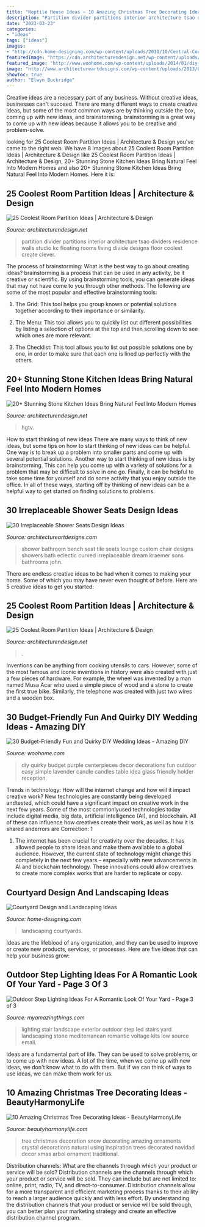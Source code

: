 ```yaml
---
title: "Reptile House Ideas ~ 10 Amazing Christmas Tree Decorating Ideas"
description: "Partition divider partitions interior architecture tsao dividers residence walls studio kc floating rooms living divide designs floor coolest create clever"
date: "2023-03-23"
categories:
- "ideas"
tags: ["ideas"]
images:
- "http://cdn.home-designing.com/wp-content/uploads/2010/10/Central-Courtyard-beautiful-designs-by-Zorrodesigns.jpg"
featuredImage: "https://cdn.architecturendesign.net/wp-content/uploads/2015/06/AD-Rustic-Stone-Kitchen-20.jpg"
featured_image: "http://www.woohome.com/wp-content/uploads/2014/01/diy-wedding-ideas-26.jpg"
image: "http://www.architectureartdesigns.com/wp-content/uploads/2013/07/JKandSons._com.jpg"
ShowToc: true
author: "Elwyn Buckridge"
---
```



Creative ideas are a necessary part of any business. Without creative ideas, businesses can't succeed. There are many different ways to create creative ideas, but some of the most common ways are by thinking outside the box, coming up with new ideas, and brainstorming. brainstorming is a great way to come up with new ideas because it allows you to be creative and problem-solve.

	

		
looking for 25 Coolest Room Partition Ideas | Architecture &amp; Design you've came to the right web. We have 8 Images about 25 Coolest Room Partition Ideas | Architecture &amp; Design like 25 Coolest Room Partition Ideas | Architecture &amp; Design, 20+ Stunning Stone Kitchen Ideas Bring Natural Feel Into Modern Homes and also 20+ Stunning Stone Kitchen Ideas Bring Natural Feel Into Modern Homes. Here it is:
		
    
## 25 Coolest Room Partition Ideas | Architecture &amp; Design

<img loading=lazy src="https://cdn.architecturendesign.net/wp-content/uploads/2014/08/559.jpg" onerror="this.onerror=null;this.src='https://tse3.mm.bing.net/th?id=OIP.ezvH4qoRj1glBCBnrbwgYgHaLH&amp;pid=15.1';" alt="25 Coolest Room Partition Ideas | Architecture &amp; Design">

_Source: architecturendesign.net_

>partition divider partitions interior architecture tsao dividers residence walls studio kc floating rooms living divide designs floor coolest create clever. 

	

The process of brainstorming: What is the best way to go about creating ideas?
brainstorming is a process that can be used in any activity, be it creative or scientific. By using brainstorming tools, you can generate ideas that may not have come to you through other methods. The following are some of the most popular and effective brainstorming tools:
1. The Grid: This tool helps you group known or potential solutions together according to their importance or similarity.

2. The Menu: This tool allows you to quickly list out different possibilities by listing a selection of options at the top and then scrolling down to see which ones are more relevant.

3. The Checklist: This tool allows you to list out possible solutions one by one, in order to make sure that each one is lined up perfectly with the others.

    
## 20+ Stunning Stone Kitchen Ideas Bring Natural Feel Into Modern Homes

<img loading=lazy src="https://cdn.architecturendesign.net/wp-content/uploads/2015/06/AD-Rustic-Stone-Kitchen-20.jpg" onerror="this.onerror=null;this.src='https://tse4.mm.bing.net/th?id=OIP.dlyRlC3vFzBm5iPiAB9-cAHaJ4&amp;pid=15.1';" alt="20+ Stunning Stone Kitchen Ideas Bring Natural Feel Into Modern Homes">

_Source: architecturendesign.net_

>hgtv. 

	

How to start thinking of new ideas
There are many ways to think of new ideas, but some tips on how to start thinking of new ideas can be helpful. One way is to break up a problem into smaller parts and come up with several potential solutions. Another way to start thinking of new ideas is by brainstorming. This can help you come up with a variety of solutions for a problem that may be difficult to solve in one go. Finally, it can be helpful to take some time for yourself and do some activity that you enjoy outside the office. In all of these ways, starting off by thinking of new ideas can be a helpful way to get started on finding solutions to problems.

    
## 30 Irreplaceable Shower Seats Design Ideas

<img loading=lazy src="http://www.architectureartdesigns.com/wp-content/uploads/2013/07/JKandSons._com.jpg" onerror="this.onerror=null;this.src='https://tse3.mm.bing.net/th?id=OIP.mSOKBYnNk_lmUt9OfaDpTwAAAA&amp;pid=15.1';" alt="30 Irreplaceable Shower Seats Design Ideas">

_Source: architectureartdesigns.com_

>shower bathroom bench seat tile seats lounge custom chair designs showers bath eclectic curved irreplaceable dream kraemer sons bathrooms john. 

	

There are endless creative ideas to be had when it comes to making your home. Some of which you may have never even thought of before. Here are 5 creative ideas to get you started:

    
## 25 Coolest Room Partition Ideas | Architecture &amp; Design

<img loading=lazy src="https://cdn.architecturendesign.net/wp-content/uploads/2014/08/1742.jpg" onerror="this.onerror=null;this.src='https://tse1.mm.bing.net/th?id=OIP.ovTblCgTk6jpb7B_ULeNwAHaLI&amp;pid=15.1';" alt="25 Coolest Room Partition Ideas | Architecture &amp; Design">

_Source: architecturendesign.net_

>. 

	

Inventions can be anything from cooking utensils to cars. However, some of the most famous and iconic inventions in history were also created with just a few pieces of hardware. For example, the wheel was invented by a man named Musa Acar who used a simple piece of wood and a stone to create the first true bike. Similarly, the telephone was created with just two wires and a wooden box.

    
## 30 Budget-Friendly Fun And Quirky DIY Wedding Ideas - Amazing DIY

<img loading=lazy src="http://www.woohome.com/wp-content/uploads/2014/01/diy-wedding-ideas-26.jpg" onerror="this.onerror=null;this.src='https://tse2.mm.bing.net/th?id=OIP.MOcZa_GFVqs3W-8gzIxaZwHaLH&amp;pid=15.1';" alt="30 Budget-Friendly Fun and Quirky DIY Wedding Ideas - Amazing DIY">

_Source: woohome.com_

>diy quirky budget purple centerpieces decor decorations fun outdoor easy simple lavender candle candles table idea glass friendly holder reception. 

	

Trends in technology: How will the internet change and how will it impact creative work?
New technologies are constantly being developed andtested, which could have a significant impact on creative work in the next few years. Some of the most commonlyused technologies today include digital media, big data, artificial intelligence (AI), and blockchain. All of these can influence how creatives create their work, as well as how it is shared anderrors are Correction: 1
1) The internet has been crucial for creativity over the decades. It has allowed people to share ideas and make them available to a global audience. However, the current state of technology might change this completely in the next few years – especially with new advancements in AI and blockchain technology. These innovations could allow creatives to create more complex works that are harder to replicate or copy.

    
## Courtyard Design And Landscaping Ideas

<img loading=lazy src="http://cdn.home-designing.com/wp-content/uploads/2010/10/Central-Courtyard-beautiful-designs-by-Zorrodesigns.jpg" onerror="this.onerror=null;this.src='https://tse2.mm.bing.net/th?id=OIP.00AVED_9FoX5MxL9r3ZxVgHaLH&amp;pid=15.1';" alt="Courtyard Design and Landscaping Ideas">

_Source: home-designing.com_

>landscaping courtyards. 

	

Ideas are the lifeblood of any organization, and they can be used to improve or create new products, services, or processes. Here are five ideas that can help your business grow:

    
## Outdoor Step Lighting Ideas For A Romantic Look Of Your Yard - Page 3 Of 3

<img loading=lazy src="https://myamazingthings.com/wp-content/uploads/2017/03/mediterranean-landscape.jpg" onerror="this.onerror=null;this.src='https://tse3.mm.bing.net/th?id=OIP.jm899ICtGZfzGAhm4Gx7TgHaJ3&amp;pid=15.1';" alt="Outdoor Step Lighting Ideas For A Romantic Look Of Your Yard - Page 3 of 3">

_Source: myamazingthings.com_

>lighting stair landscape exterior outdoor step led stairs yard landscaping stone mediterranean romantic voltage kits low source email. 

	

Ideas are a fundamental part of life. They can be used to solve problems, or to come up with new ideas. A lot of the time, when we come up with new ideas, we don't know what to do with them. But if we can think of ways to use ideas, we can make them work for us.

    
## 10 Amazing Christmas Tree Decorating Ideas - BeautyHarmonyLife

<img loading=lazy src="https://beautyharmonylife.com/wp-content/uploads/2013/11/White-Christmas-Tree-Ornaments.jpg" onerror="this.onerror=null;this.src='https://tse2.mm.bing.net/th?id=OIP.4xflM8bcDAsBigFrIqPCXQHaLH&amp;pid=15.1';" alt="10 Amazing Christmas Tree Decorating Ideas - BeautyHarmonyLife">

_Source: beautyharmonylife.com_

>tree christmas decoration snow decorating amazing ornaments crystal decorations natural using inspiration trees decorated navidad decor xmas arbol ornament traditional. 

	

Distribution channels: What are the channels through which your product or service will be sold?
Distribution channels are the channels through which your product or service will be sold. They can include but are not limited to: online, print, radio, TV, and direct-to-consumer. Distribution channels allow for a more transparent and efficient marketing process thanks to their ability to reach a larger audience quickly and with less effort. By understanding the distribution channels that your product or service will be sold through, you can better plan your marketing strategy and create an effective distribution channel program.

